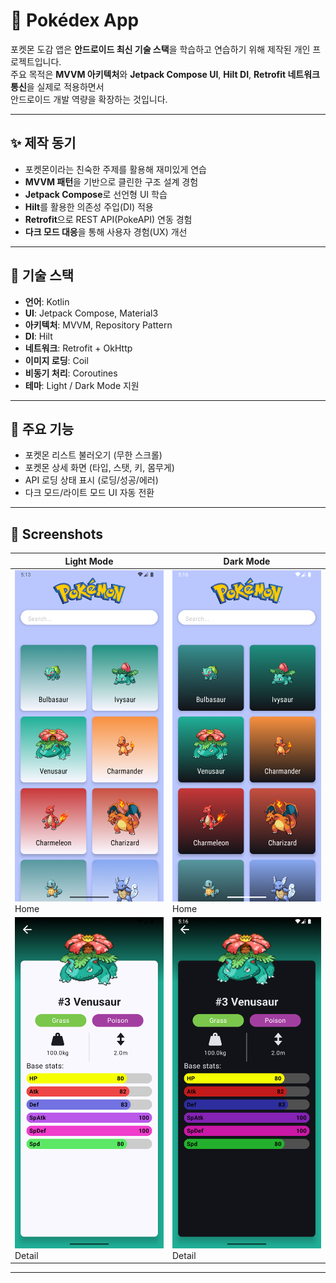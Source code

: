 # 📱 Pokédex App

포켓몬 도감 앱은 **안드로이드 최신 기술 스택**을 학습하고 연습하기 위해 제작된 개인 프로젝트입니다.  
주요 목적은 **MVVM 아키텍처**와 **Jetpack Compose UI**, **Hilt DI**, **Retrofit 네트워크 통신**을 실제로 적용하면서  
안드로이드 개발 역량을 확장하는 것입니다.

---

## ✨ 제작 동기
- 포켓몬이라는 친숙한 주제를 활용해 재미있게 연습
- **MVVM 패턴**을 기반으로 클린한 구조 설계 경험
- **Jetpack Compose**로 선언형 UI 학습
- **Hilt**를 활용한 의존성 주입(DI) 적용
- **Retrofit**으로 REST API(PokeAPI) 연동 경험
- **다크 모드 대응**을 통해 사용자 경험(UX) 개선

---

## 🧰 기술 스택
- **언어**: Kotlin
- **UI**: Jetpack Compose, Material3
- **아키텍처**: MVVM, Repository Pattern
- **DI**: Hilt
- **네트워크**: Retrofit + OkHttp
- **이미지 로딩**: Coil
- **비동기 처리**: Coroutines
- **테마**: Light / Dark Mode 지원

---

## 📌 주요 기능
- 포켓몬 리스트 불러오기 (무한 스크롤)
- 포켓몬 상세 화면 (타입, 스탯, 키, 몸무게)
- API 로딩 상태 표시 (로딩/성공/에러)
- 다크 모드/라이트 모드 UI 자동 전환

---

## 📸 Screenshots

| Light Mode | Dark Mode |
|------------|-----------|
| <img src="screenshots/pokedex_home_light.png" width="240"/> <br/> Home | <img src="screenshots/pokedex_home_dark.png" width="240"/> <br/> Home |
| <img src="screenshots/pokedex_detail_light.png" width="240"/> <br/> Detail | <img src="screenshots/pokedex_detail_dark.png" width="240"/> <br/> Detail |

---
